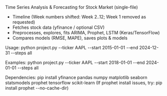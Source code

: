 

Time Series Analysis & Forecasting for Stock Market (single-file)
- Timeline (Week numbers shifted: Week 2..12; Week 1 removed as requested)
- Fetches stock data (yfinance / optional CSV)
- Preprocesses, explores, fits ARIMA, Prophet, LSTM (Keras/TensorFlow)
- Compares models (RMSE, MAPE), saves plots & models

Usage:
    python project.py --ticker AAPL --start 2015-01-01 --end 2024-12-31 --steps all

Examples:
    python project.py --ticker AAPL --start 2018-01-01 --end 2024-01-01 --steps all

Dependencies:
    pip install yfinance pandas numpy matplotlib seaborn statsmodels prophet tensorflow scikit-learn
    (If prophet install issues, try: pip install prophet --no-cache-dir)
